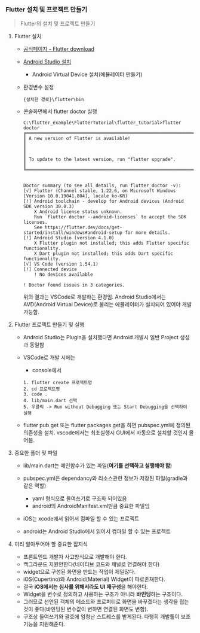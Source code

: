 ### Flutter 설치 및 프로젝트 만들기
> Flutter의 설치 및 프로젝트 만들기


1. Flutter 설치
    - [공식페이지 - Flutter download](https://flutter.dev/docs/get-started/install)
    - [Android Studio 설치](https://developer.android.com/studio)
        - Android Virtual Device 설치(에뮬레이터 만들기)
    - 환경변수 설정
       ~~~
       {설치한 경로}\flutter\bin
       ~~~
    - 콘솔화면에서 flutter doctor 실행   

        ~~~
        C:\flutter_example\FlutterTutorial\flutter_tutorial>flutter doctor
        ╔════════════════════════════════════════════════════════════════════════════╗
        ║ A new version of Flutter is available!                                     ║
        ║                                                                            ║
        ║ To update to the latest version, run "flutter upgrade".                    ║
        ╚════════════════════════════════════════════════════════════════════════════╝


        Doctor summary (to see all details, run flutter doctor -v):
        [√] Flutter (Channel stable, 1.22.6, on Microsoft Windows [Version 10.0.19041.804], locale ko-KR)
        [!] Android toolchain - develop for Android devices (Android SDK version 30.0.3)
            X Android license status unknown.
            Run `flutter doctor --android-licenses` to accept the SDK licenses.
            See https://flutter.dev/docs/get-started/install/windows#android-setup for more details.
        [!] Android Studio (version 4.1.0)
            X Flutter plugin not installed; this adds Flutter specific functionality.
            X Dart plugin not installed; this adds Dart specific functionality.
        [√] VS Code (version 1.54.1)
        [!] Connected device
            ! No devices available

        ! Doctor found issues in 3 categories.

        ~~~
        위의 결과는 VSCode로 개발하는 환경임. Android Studio에서는 AVD(Android Virtual Device)로 불리는 에뮬레이터가 설치되어 있어야 개발가능함.
         


2. Flutter 프로젝트 만들기 및 실행
    - Android Studio는 Plugin을 설치했다면 Android 개발시 일반 Project 생성과 동일함
    - VSCode로 개발 시에는 
        - console에서  
        ~~~
        1. flutter create 프로젝트명 
        2. cd 프로젝트명
        3. code .
        4. lib/main.dart 선택
        5. 우클릭 -> Run without Debugging 또는 Start Debugging을 선택하여 실행
        ~~~

    - flutter pub get 또는 flutter packages get을 하면 pubspec.yml에 정의된 의존성을 설치. vscode에서는 최초실행시 GUI에서 자동으로 설치할 것인지 물어봄.
    


3. 중요한 폴더 및 파일
    - lib/main.dart는 메인함수가 있는 파일(**여기를 선택하고 실행해야 함**)
    - pubspec.yml은 dependancy와 리소스관련 정보가 저장된 파일(gradle과 같은 역할)
        - yaml 형식으로 들여쓰기로 구조화 되어있음
        - android의 AndroidManifest.xml만큼 중요한 파일임

    - iOS는 xcode에서 읽어서 컴파일 할 수 있는 프로젝트
    - android는 Android Studio에서 읽어서 컴파일 할 수 있는 프로젝트

4. 미리 알아두어야 할 중요한 잡지식
    - 프론트엔드 개발자 사고방식으로 개발해야 한다.
    - 백그라운드 지원안한다(네이티브 코드와 채널로 연결해야 한다)
    - widget으로 구성된 화면을 만드는 작업이 제일많다.
    - iOS(Cupertino)와 Android(Material) Widget이 따로존재한다.
    - 결국 **iOS에서는 심사를 위해서라도 UI 재구성**을 해야한다.
    - Widget을 변수로 정의하고 사용하는 구조가 아니라 **바인딩**하는 구조이다.
    - 그러므로 선언된 객체의 메소드와 프로퍼티로 화면을 바꾸겠다는 생각을 접는 것이 좋다(바인딩된 변수값이 변하면 연결된 화면도 변함).
    - 구조상 들여쓰기와 괄호에 엄청난 스트레스를 받게된다. 다행히 개발툴이 보조기능을 지원해준다.

